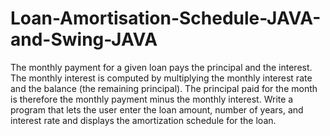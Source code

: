 # Loan-Amortisation-Schedule-JAVA-and-Swing-JAVA
The monthly payment for a given loan pays the principal and the interest. The monthly interest is computed by multiplying the monthly interest rate and the balance (the remaining principal). The principal paid for the month is therefore the monthly payment minus the monthly interest. Write a program that lets the user enter the loan amount, number of years, and interest rate and displays the amortization schedule for the loan.
